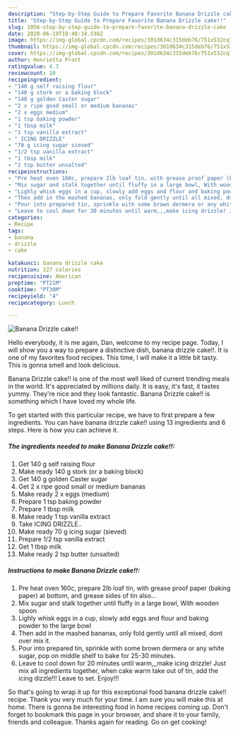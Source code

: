 ```yaml
---
description: "Step-by-Step Guide to Prepare Favorite Banana Drizzle cake!!"
title: "Step-by-Step Guide to Prepare Favorite Banana Drizzle cake!!"
slug: 1056-step-by-step-guide-to-prepare-favorite-banana-drizzle-cake
date: 2020-06-19T18:40:34.538Z
image: https://img-global.cpcdn.com/recipes/301d634c315deb76/751x532cq70/banana-drizzle-cake-recipe-main-photo.jpg
thumbnail: https://img-global.cpcdn.com/recipes/301d634c315deb76/751x532cq70/banana-drizzle-cake-recipe-main-photo.jpg
cover: https://img-global.cpcdn.com/recipes/301d634c315deb76/751x532cq70/banana-drizzle-cake-recipe-main-photo.jpg
author: Henrietta Pratt
ratingvalue: 4.7
reviewcount: 10
recipeingredient:
- "140 g self raising flour"
- "140 g stork or a baking block"
- "140 g golden Caster sugar"
- "2 x ripe good small or medium bananas"
- "2 x eggs medium"
- "1 tsp baking powder"
- "1 tbsp milk"
- "1 tsp vanilla extract"
- " ICING DRIZZLE"
- "70 g icing sugar sieved"
- "1/2 tsp vanilla extract"
- "1 tbsp milk"
- "2 tsp butter unsalted"
recipeinstructions:
- "Pre heat oven 160c, prepare 2lb loaf tin, with grease proof paper (baking paper) at bottom, and grease sides of tin also..."
- "Mix sugar and stalk together until fluffy in a large bowl, With wooden spoon"
- "Lighly whisk eggs in a cup, slowly add eggs and flour and baking powder to the large bowl"
- "Then add in the mashed bananas, only fold gently until all mixed, dont over mix it."
- "Pour into prepared tin, sprinkle with some brown dermera or any white sugar, pop on middle shelf to bake for 25-30 minutes."
- "Leave to cool down for 20 minutes until warm,,,make icing drizzle! Just mix all ingredients together, when cake warm take out of tin, add the icing dizzle!!! Leave to set. Enjoy!!!"
categories:
- Recipe
tags:
- banana
- drizzle
- cake

katakunci: banana drizzle cake 
nutrition: 227 calories
recipecuisine: American
preptime: "PT21M"
cooktime: "PT30M"
recipeyield: "4"
recipecategory: Lunch

---
```



![Banana Drizzle cake!!](https://img-global.cpcdn.com/recipes/301d634c315deb76/751x532cq70/banana-drizzle-cake-recipe-main-photo.jpg)

Hello everybody, it is me again, Dan, welcome to my recipe page. Today, I will show you a way to prepare a distinctive dish, banana drizzle cake!!. It is one of my favorites food recipes. This time, I will make it a little bit tasty. This is gonna smell and look delicious.



Banana Drizzle cake!! is one of the most well liked of current trending meals in the world. It's appreciated by millions daily. It is easy, it's fast, it tastes yummy. They're nice and they look fantastic. Banana Drizzle cake!! is something which I have loved my whole life.


To get started with this particular recipe, we have to first prepare a few ingredients. You can have banana drizzle cake!! using 13 ingredients and 6 steps. Here is how you can achieve it.

<!--inarticleads1-->

##### The ingredients needed to make Banana Drizzle cake!!:

1. Get 140 g self raising flour
1. Make ready 140 g stork (or a baking block)
1. Get 140 g golden Caster sugar
1. Get 2 x ripe good small or medium bananas
1. Make ready 2 x eggs (medium)
1. Prepare 1 tsp baking powder
1. Prepare 1 tbsp milk
1. Make ready 1 tsp vanilla extract
1. Take  ICING DRIZZLE..
1. Make ready 70 g icing sugar (sieved)
1. Prepare 1/2 tsp vanilla extract
1. Get 1 tbsp milk
1. Make ready 2 tsp butter (unsalted)




<!--inarticleads2-->

##### Instructions to make Banana Drizzle cake!!:

1. Pre heat oven 160c, prepare 2lb loaf tin, with grease proof paper (baking paper) at bottom, and grease sides of tin also...
1. Mix sugar and stalk together until fluffy in a large bowl, With wooden spoon
1. Lighly whisk eggs in a cup, slowly add eggs and flour and baking powder to the large bowl
1. Then add in the mashed bananas, only fold gently until all mixed, dont over mix it.
1. Pour into prepared tin, sprinkle with some brown dermera or any white sugar, pop on middle shelf to bake for 25-30 minutes.
1. Leave to cool down for 20 minutes until warm,,,make icing drizzle! Just mix all ingredients together, when cake warm take out of tin, add the icing dizzle!!! Leave to set. Enjoy!!!




So that's going to wrap it up for this exceptional food banana drizzle cake!! recipe. Thank you very much for your time. I am sure you will make this at home. There is gonna be interesting food in home recipes coming up. Don't forget to bookmark this page in your browser, and share it to your family, friends and colleague. Thanks again for reading. Go on get cooking!
